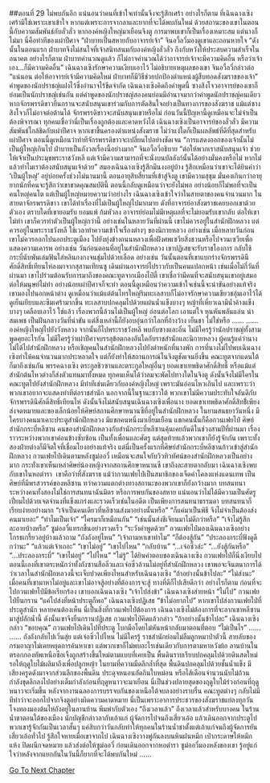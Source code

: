 ##ตอนที่ 29 ไม่พบกันอีก
แน่นอนว่าคนที่เข้าใจเท่านั้นจึงจะรู้สึกเศร้า
อย่างไรก็ตาม ที่เฉินฉางเซิงเศร้ามิใช่เพราะเขาเข้าใจ หากแต่เพราะการจากลาและยากที่จะได้พบกันใหม่
ด้วยสถานะของเขาในตอนนี้กับความสัมพันธ์กับลั่วลั่ว หากองค์หญิงใหญ่มาเยือนจิงตู การมาพบเขาก็เป็นเรื่องเหมาะสม แต่นางก็ไม่มา
นี่คือท่าทีของเผ่าปีศาจ
“ฝ่าบาทเป็นสหายกับอาจารย์เจ้า”
จินอวี้ลวี่มองดูเขาและถอนหายใจ “ดังนั้นในตอนแรก ฝ่าบาทจึงไม่สนใจที่เจ้าสนิทสนมกับองค์หญิงลั่วลั่ว ถึงกับหวังให้ประสบความสำเร็จในอนาคต อย่างไรก็ตาม ฝ่าบาทคำนวณดูแล้ว ก็ไม่อาจคำนวณได้ว่าอาจารย์เจ้าจะมีความคิดอื่น หรือว่าเจ้าเอง...ก็มีความคิดอื่น”
เฉินฉางเซิงรักษาความเงียบเอาไว้ ไม่อธิบายเหตุผลของเขา
จินอวี้ลวี่กล่าวต่อ “แน่นอน ต่อให้อาจารย์เจ้ามีความคิดใหม่ ฝ่าบาทก็มีวิธีช่วยปกป้องตำแหน่งผู้สืบทอดสังฆราชของเจ้า”
คำพูดของนักปราชญ์แฝงไว้ซึ่งอำนาจไร้ขีดจำกัด
เฉินฉางเซิงคิดถึงคำพูดนี้
ซางสิงโจวอาจารย์ของเขาก็ย่อมเป็นนักปราชญ์เช่นกัน
แต่คำพูดของนักปราชญ์สองคนย่อมมีอำนาจมากว่าคำพูดนักปราชญ์คนเดียว
หากจักรพรรดิขาวยืนกรานจะสนับสนุนเขาร่วมกับการตัดสินใจอย่างเป็นทางการของสังฆราช แม้แต่ซางสิงโจวก็ไม่อาจต่อต้านได้
จักรพรรดิขาวจะสนับสนุนเขาหรือไม่ ก่อนวันนี้ปัญหานี้ดูเหมือนจะไม่จำเป็นต้องพิจารณา
ทุกคนเชื่อว่านี่เป็นเรื่องถูกต้องและคาดหวังได้
เฉินฉางเซิงเป็นอาจารย์ของลั่วลั่ว มีความสัมพันธ์ใกล้ชิดกับเผ่าปีศาจ หากเขาขึ้นครองตำแหน่งสังฆราช ไม่ว่าแง่ใดก็เป็นผลลัพธ์ที่ดีที่สุดสำหรับเผ่าปีศาจ
ตอนนี้ดูเหมือนว่าท่าทีจักรพรรดิขาวจะเปลี่ยนไปอย่างชัดเจน
“การแสดงออกของเจ้านั้นไม่เป็นผู้ใหญ่เกินไป ฝ่าบาทเป็นกังวลเรื่องนี้อย่างมาก”
จินอวี้ลวี่อธิบาย “ต่อให้พวกเราสนับสนุนเจ้า ช่วยให้เจ้าเป็นประมุขพระราชวังหลี แต่เจ้ามีความสามารถที่จะนั่งบนบัลลังก์นั้นได้อย่างมั่นคงหรือไม่ หากไม่ แล้วทำไมเราต้องสนับสนุนเจ้าด้วย”
สมองเฉินฉางเซิงรู้สึกมึนงงอยู่บ้าง
รู้สึกเหมือนว่าเขาจะได้ยินคำว่า ‘เป็นผู้ใหญ่’ อยู่บ่อยครั้งช่วงไม่นานมานี้
ตอนอายุสิบสี่ยามที่เข้าสู่จิงตู เขามีความสุขุม มั่นคงเกินกว่าอายุ ยากนักที่คนจะรู้สึกว่าเขาขาดคุณสมบัตินี้
ตอนนี้กลับดูเหมือนว่าจะยังไม่พอ อย่างน้อยก็ไม่พอที่จะเป็นคนใหญ่คนโต
แต่เป็นผู้ใหญ่หมายความว่าอย่างไร
เฉินฉางเซิงเข้าใจว่าในสายตาของคนจำนวนมาก ในสายตาจักรพรรดิขาว เขาได้ทำเรื่องที่ไม่เป็นผู้ใหญ่ไปมากมาย
ดังที่อาจารย์อาสังฆราชเคยบอกเขาด้วยตัวเอง ตราบใดที่เขายอมรับ ยอมแพ้ ก้มหัวลง อาจารย์ย่อมไม่มีเหตุผลที่จะไม่ยอมรับเขากลับ
ต่อให้เขาไม่ทำ เขาก็ควรทำตัวเป็นผู้ใหญ่กว่านี้
อย่างเช่นในหลายวันที่ผ่านนี้ เขาไม่ควรอยู่ในสำนักฝึกหลวง แต่ควรอยู่ในพระราชวังหลี ใช้เวลาทำความเข้าใจเรื่องต่างๆ ของนิกายหลวง
อย่างเช่น เมื่อหลายวันก่อน เขาไม่ควรออกไปนอกประตูเมือง ไปยังทุ่งข้างถนนหลวงเพื่อฝังศพเซวียสิ่งชวนหรือไปจวนเซวียเพื่อแสดงความเคารพ
อย่างเช่น วันก่อนตอนที่อยู่ในสำนักฝึกหลวง เขาปฏิเสธจะรับราชโองการ กลับใช้กระบี่นับพันเล่มฟันใส่หลินกงกงจนชุ่มไปด้วยเลือด
อย่างเช่น วันนั้นตอนที่เขาแบกร่างจักรพรรดินีศักดิ์สิทธิ์เทียนไห่ลงมาจากสุสานเทียนซู เดินผ่านอาจารย์ไปราวกับเป็นคนแปลกหน้า
เช่นเมื่อไม่กี่วันที่ผ่านมา เขาไปร่วมต้อนรับการมาถึงของคณะทูตจากเมืองไป๋ตี้
เขาเชื่อว่ามีคนที่จะสนับสนุนเขาอยู่เสมอ ต่อให้มนุษย์ไม่ทำ อย่างน้อยเผ่าปีศาจก็จะทำ
ตอนนี้ดูเหมือนว่าความเข้าใจเช่นนี้จะน่าขันอย่างแท้จริง
เขามองไปนอกหน้าต่าง ดูเหมือนว่าแม้แต่ต้นไทรใหญ่ริมทะเลสาบก็ไม่อาจรักษาความเขียวชอุ่มเอาไว้ได้ ดูเย็นเยียบและซึมเศร้ามากขึ้น ทะเลสาบปกคลุมไปด้วยแผ่นน้ำแข็งบางๆ หญ้าที่เหี่ยวเฉามีน้ำค้างแข็งบางๆ เคลือบเอาไว้
ใช่แล้ว เรื่องพวกนี้ล้วนไม่เป็นผู้ใหญ่ อ่อนต่อโลก เอาแต่ใจ หุนหันพลันแล่น น่าสมเพช เป็นฝันกลางวันที่น่าขัน
แต่สิ่งเหล่านี้ก็ยังอบอุ่นกว่าโลกที่อ้างว้าง เย็นชา ไม่ใช่หรือ
……
……
องค์หญิงใหญ่ไปยังวังหลวง จากนั้นก็ไปพระราชวังหลี พบกับซางและอิ๋น
ไม่มีใครรู้ว่านักปราชญ์ทั้งสามพูดคุยอะไรกัน ไม่มีใครรู้ว่าเผ่าปีศาจบรรลุข้อตกลงอันใดกับราชสำนักและนิกายหลวง
ผู้คนรู้แค่ว่านางไม่ได้ไปสำนักฝึกหลวง หรือเชิญคนในสำนักฝึกหลวงไปยังตำหนักที่นางพัก
การที่นางไม่ไปพบเฉินฉางเซิงทำให้คนจำนวนมากประหลาดใจ แต่ก็ยังทำให้สถานการณ์ในจิงตูชัดเจนยิ่งขึ้น
คณะทูตจากแดนใต้ก็มาถึงเช่นกัน พรรคฉางเซิง ตระกูลชิวซานและตระกูลใหญ่อื่นๆ ยอดเขาเทพธิดาศักดิ์สิทธิ์ หรือแม้แต่สำนักต้นไหวต่างก็ส่งตัวแทนมาทั้งหมด
ทุกคนเห็นได้ว่าลมจะพัดไปทางใดในจิงตู ดังนั้นจึงไม่มีใครในคณะทูตไปยังสำนักฝึกหลวง มีท่าทีเช่นเดียวกับองค์หญิงใหญ่
เพราะมันอ่อนไหวเกินไป และเพราะว่าพวกเขาอยากจะแสดงท่าทีต่อราชสำนัก นอกจากนี้ในฐานะชาวใต้ พวกเขาไม่มีความประทับใจอันดีกับจักรพรรดินีศักดิ์สิทธิ์เทียนไห่ ดังนั้นจึงไม่สนับสนุนเฉินฉางเซิงเพื่อนาง
ยอดเขาเทพธิดาศักดิ์สิทธิ์้เพียงส่งจดหมายและของเล็กน้อยให้ศิษย์สถานศึกษาหนานซีที่อยู่ในสำนักฝึกหลวง
ในยามสนธยาวันหนึ่ง มีใครบางคนมาเคาะประตูสำนักฝึกหลวง มีแขกคนหนึ่งมาเยี่ยมเยือน
แขกคนนั้นก็คือกวนเฟยไป๋ ศิษย์สำนักกระบี่หลีซาน
คนของสำนักฝึกหลวงกับสำนักกระบี่หลีซานคุ้นเคยกันดีในช่วงสามปีที่ผ่านมา เรื่องราวระหว่างพวกเขาค่อนข้างซับซ้อน เป็นทั้งเพื่อนและศัตรู แต่สุดท้ายแล้วพวกเขาก็ยังรู้จักกัน
เพราะทั้งสองฝ่ายต่างก็มีจิตใจที่เชื่อมโยงอย่างแท้จริง
แต่นี่เป็นครั้งแรกที่ศิษย์สำนักกระบี่หลีซานก้าวเข้าสู่สำนักฝึกหลวง
กวนเฟยไป๋เดินตามหลังซูม่ออวี๋ เหมือนจะสนใจกับวิวทิวทัศน์ของสำนักฝึกหลวงเป็นอย่างมาก กระทั่งเขาเห็นเหล่าศิษย์น้องหญิงจากสถานศึกษาหนานซี เขาถึงละสายตากลับมา
เฉินฉางเซิงพบกับเขาในหอตำรา
 เขาคือว่าที่สังฆราช แม้ว่ากวนเฟยไป๋เป็นสมาชิกของเจ็ดคำโคลงแห่งแดนเทพ เป็นศิษย์ที่มีพรสวรรค์ของหลีซาน ทว่าความแตกต่างทางสถานะของพวกเขาก็ยังกว้างมาก บทสนทนาระหว่างคนทั้งสองไม่ใช่การสนทนาฉันมิตร หรือการพบกันของสหาย แน่นอนว่าไม่ได้มีความเป็นศัตรูเปี่ยมไปด้วยเจตจำนงที่แข็งแกร่งและรวดเร็วเช่นในอดีต เป็นเพียงการสนทนาธรรมดา
บทสนทนาก็เรียบง่ายอย่างมาก
“เจ้าเป็นคนเดียวที่หลีซานส่งมาอย่างนั้นหรือ”
“ก็แค่มาเป็นพิธี จึงไม่จำเป็นต้องส่งคนมาเยอะ”
“ทำไมเป็นเจ้า”
“ใครมาก็เหมือนกัน”
“เช่นนั้นส่งชีเจียนมาไม่ดีกว่าหรือ”
“เจ้าไม่รู้สึกละอายบ้างหรือ”
ซูม่ออวี๋แทรกขึ้นอย่างรวดเร็ว “ระวังคำพูดด้วย”
กวนเฟยไป๋มองเฉินฉางเซิงอย่างโกรธเกรี้ยวอยู่บ้างแล้วถาม “ถังถังอยู่ไหน”
“เจ้าถามหาเขาทำไม”
“ก็ต้องสู้กัน”
“ประลองกระบี่ฟังดูดีกว่านะ”
“แล้วแต่เจ้าเถอะ”
“เขาไม่อยู่”
“เขาไปไหน”
“กลับบ้าน”
“...เจ๋อซิ่วล่ะ”
“...ยังสู้กันหรือ”
“...ประลองกระบี่”
“เขาไม่อยู่”
“ไปไหน”
“ไม่รู้”
ได้ยินคำตอบของเฉินฉางเซิง กวนเฟยไป๋ก็นิ่งเงียบไป
ตอนนี้เองที่เขาตระหนักว่าทั้งถังซานสือลิ่วและเจ๋อซิ่วล้วนไม่อยู่ที่สำนักฝึกหลวง
เขาพอจะจินตนาการได้ว่าเวลาในสำนักฝึกหลวงนี้จะเจ็บปวดเพียงไหนสำหรับเฉินฉางเซิง
“ถ้าอย่างนั้นข้าไปละ”
“ไม่ส่งนะ”
เมื่อคนที่เขามาหาไม่อยู่และเขาไม่อาจสู้อย่างที่ต้องการจะสู้ ทางที่ดีก็ไปเสียดีกว่า อย่างไรก็ตาม ก่อนที่จะไปกวนเฟยไป๋มีข้อเรียกร้อง
เขาบอกเฉินฉางเซิง “เจ้าไปส่งข้า”
เฉินฉางเซิงส่ายหน้า “ไม่ไป”
กวนเฟยไป๋ยืนกราน “แค่ไปส่งที่หน้าประตูก็พอ”
เฉินฉางเซิงปฏิเสธ “ข้าไม่อยากไป”
หากเขาไปส่งกวนเฟยไป๋ที่ประตูสำนัก หลายคนต้องเห็น
นี่เป็นสิ่งที่กวนเฟยไป๋ต้องการ
เฉินฉางเซิงไม่ต้องการที่จะลากเขาหลีซานมาสู่ปลักน้ำนี้ ดังนั้นเขาจึงยืนกรานปฏิเสธ
กวนเฟยไป๋คิดแล้วกล่าว “ถ้าอย่างนั้นข้าไปละ”
เฉินฉางเซิงกล่าว “ขอบคุณ”
กวนเฟยไป๋เดินไปที่ประตู โบกมือโดยไม่หันหน้ากลับมาตอนที่ตอบ “ไม่เป็นไร”
……
……
ถังถังกลับไปเวิ่นสุ่ย แต่เจ๋อซิ่วไปไหน ไม่มีใครรู้
ราชสำนักย่อมไม่ลืมลูกหมาป่าตัวนี้ สายลับของกรมอาญาไม่เคยหยุดการค้นหาเขา แต่พวกเขาก็ไม่พบอะไรเช่นเดียวกับการตามหาหวังผ้อ
ลานบ้านในตรอกกองทัพเหนือซือเจิ้งถูกสร้างขึ้นใหม่ตามแบบที่เคยเป็น พื้นดินราบเรียบปกคลุมไปด้วยดินสดใหม่ รอให้ฤดูใบไม้ผลิมาถึงเพื่อปลูกหญ้า
ในยามที่ความมืดลึกล้ำที่สุด พื้นดินปกคลุมไปด้วยชั้นน้ำแข็ง มีเสียงครูดดังมาจากส่วนลึกของพื้นดิน ประดุจหนอนกัดกินใบหม่อน หรือไส้เดือนจำนวนนับไม่ถ้วนกำลังขุดลึกลงไปอย่างเต็มกำลังก่อนที่ฤดูหนาวจะมาเยือน
นี่เป็นช่วงปลายสุดของฤดูใบไม้ร่วงก่อนที่ฤดูหนาวจะเริ่มขึ้น
หลังจากงานฉลองการบรรจบกันของเหนือใต้จบลงอย่างราบรื่น คณะทูตต่างๆ กลับไม่มีทีท่าว่าจะออกไปจากจิงตูอย่างผิดความคาดหมาย นี่เป็นเพราะอาการประชวรของสังฆราชแย่ลงทุกวัน
โจงทองมองต้นไห่ถังอยู่ในลานบ้าน พึมพำกับตัวเอง “ถึงเวลาแล้ว”
ถึงเวลาแล้วสำหรับบางคน
ในร้านน้ำชาตอนใต้ของเมือง นักบัญชีกล่าวลากับเถ้าแก่ ผู้จัดการไปจนถึงเสี่ยวเอ้อ แล้วเดินออกจากประตูไป
พวกเขารู้จักกันเป็นเวลาสั้นๆ แค่สิบกว่าวันกลับทำให้ทุกคนในร้านน้ำชาตั้งแต่เถ้าแก่จนถึงผู้จัดการยันเสี่ยวเอ้อทั่วไป รู้สึกใจหายเมื่อเขาจากไป
เฉินฉางเซิงวางพู่กันลงบนหินฝนหมึก เป่ากระดาษให้หมึกแห้ง ปิดผนึกจดหมาย แล้วส่งต่อให้ซูม่ออวี๋ ก่อนเดินออกจากหอตำรา
ซูม่ออวี๋มองหลังของเขา รู้อยู่แก่ใจว่าหลังจากแยกกันในวันนี้ก็ยากที่จะได้พบกันใหม่
……


[Go To Next Chapter]( ./702.md)